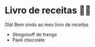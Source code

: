 # Livro de receitas :man_cook:



Olá! Bem vindo ao meu livro de receitas

- Strogonoff de frango
- Pavê chocolate